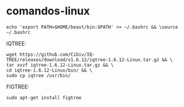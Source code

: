 # comandos-linux

```
echo 'export PATH=$HOME/beast/bin:$PATH' >> ~/.bashrc && \source ~/.bashrc
```
IQTREE:

```
wget https://github.com/Cibiv/IQ-TREE/releases/download/v1.6.12/iqtree-1.6.12-Linux.tar.gz && \
tar xvzf iqtree-1.6.12-Linux.tar.gz && \
cd iqtree-1.6.12-Linux/bin/ && \
sudo cp iqtree /usr/bin/
 ```
FIGTREE:
```
sudo apt-get install figtree
```
